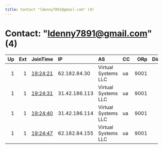 ```yaml
---
title: Contact "ldenny7891@gmail.com" (4)
---
```


# Contact: "ldenny7891@gmail.com" (4)

|   Up |   Ext | JoinTime                                                                                              | IP            | AS                  | CC   |   ORp |   Dirp | OS    | Version   | Nickname   |   eFamMembers |
|-----:|------:|:------------------------------------------------------------------------------------------------------|:--------------|:--------------------|:-----|------:|-------:|:------|:----------|:-----------|--------------:|
|    1 |     1 | [19:24:21](https://nusenu.github.io/OrNetStats/w/relay/584C8A3DFDA10E297F014D480DB8F3B7D2AB0456.html) | 62.182.84.30  | Virtual Systems LLC | ua   |  9001 |      0 | Linux | 0.4.6.8   | Gugelhupf  |             3 |
|    1 |     1 | [19:24:31](https://nusenu.github.io/OrNetStats/w/relay/C57496CACA2F5E2488718607ECD133BABC3AA1B1.html) | 31.42.186.113 | Virtual Systems LLC | ua   |  9001 |      0 | Linux | 0.4.6.8   | Marzipan   |             3 |
|    1 |     1 | [19:24:40](https://nusenu.github.io/OrNetStats/w/relay/776E69F7F279FF857D8C394B66B9A6D1E221CE52.html) | 31.42.186.114 | Virtual Systems LLC | ua   |  9001 |      0 | Linux | 0.4.6.8   | Marzipan   |             3 |
|    1 |     1 | [19:24:47](https://nusenu.github.io/OrNetStats/w/relay/04076CD01FF626449C188C33EA1A054C9C5191AA.html) | 62.182.84.155 | Virtual Systems LLC | ua   |  9001 |      0 | Linux | 0.4.6.8   | Streusel   |             1 |
